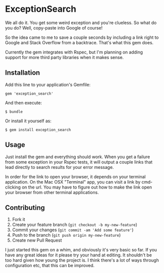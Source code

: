 # ExceptionSearch

We all do it. You get some weird exception and you're clueless. So what do you do? Well, copy-paste into Google of course!

So the idea came to me to save a couple seconds by including a link right to Google and Stack Overflow from a backtrace. That's what this gem does.

Currently the gem integrates with Rspec, but I'm planning on adding support for more third party libraries when it makes sense.


## Installation

Add this line to your application's Gemfile:

    gem 'exception_search'

And then execute:

    $ bundle

Or install it yourself as:

    $ gem install exception_search


## Usage

Just install the gem and everything should work. When you get a failure from some exception in your Rspec tests, it will output a couple links that lead
directly to search results for your error message.

In order for the link to open your browser, it depends on your terminal application.
On the Mac OSX "Terminal" app, you can visit a link by cmd-clicking on the url.
You may have to figure out how to make the link open your browser from other terminal applications.


## Contributing

1. Fork it
2. Create your feature branch (`git checkout -b my-new-feature`)
3. Commit your changes (`git commit -am 'Add some feature'`)
4. Push to the branch (`git push origin my-new-feature`)
5. Create new Pull Request

I just started this gem on a whim, and obviously it's very basic so far.
If you have any great ideas for it please try your hand at editing. It shouldn't be too hard given how young the project is.
I think there's a lot of ways through configuration etc, that this can be improved.
